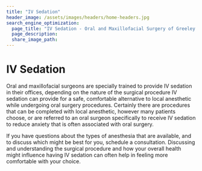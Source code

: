 ```yaml
---
title: "IV Sedation"
header_image: /assets/images/headers/home-headers.jpg
search_engine_optimization:
  page_title: "IV Sedation - Oral and Maxillofacial Surgery of Greeley PC"
  page_description:
  share_image_path:
---
```


# IV Sedation

Oral and maxillofacial surgeons are specially trained to provide IV sedation in their offices, depending on the nature of the surgical procedure IV sedation can provide for a safe, comfortable alternative to local anesthetic while undergoing oral surgery procedures. 
Certainly there are procedures that can be completed with local anesthetic, however many patients choose, or are referred to an oral surgeon specifically to receive IV sedation to reduce anxiety that is often associated with oral surgery.

If you have questions about the types of anesthesia that are available, and to discuss which might be best for you, schedule a consultation.  Discussing and understanding the surgical procedure and how your overall health might influence having IV sedation can often help in feeling more comfortable with your choice.
